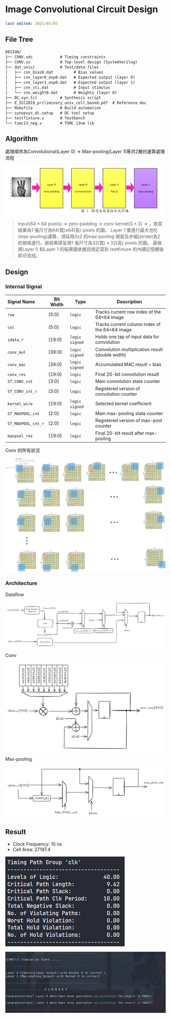 # Image Convolutional Circuit Design

```YAML 
last edited: 2025/05/05
```



## File Tree

```
DESIGN/
├── CONV.sdc            # Timing constraints
├── CONV.sv             # Top-level design (SystemVerilog)
├── dat_univ/           # Test/data files
│   ├── cnn_bias0.dat         # Bias values
│   ├── cnn_layer0_exp0.dat   # Expected output (layer 0)
│   ├── cnn_layer1_exp0.dat   # Expected output (layer 1)
│   ├── cnn_sti.dat           # Input stimulus
│   └── cnn_weight0.dat       # Weights (layer 0)
├── DC_syn.tcl          # Synthesis script
├── E_ICC2019_priliminary_univ_cell_based.pdf  # Reference doc
├── Makefile            # Build automation
├── synopsys_dc.setup   # DC tool setup
├── testfixture.v       # Testbench
└── tsmc13_neg.v        # TSMC 13nm lib
```





## Algorithm

處理順序為Convolutional(Layer 0) -> Max-pooling(Layer 1)等共2層的運算處理流程

![image-20250423102712054](https://raw.githubusercontent.com/frankxaio/markdwon-image/main/data/image-20250423102712054.png)



>    Input($64\times64$ pixels) -> zero-padding -> conv kernel($3\times3$) -> ，故其結果為1 張尺寸為64(寬)x64(高) pixels 的圖。 Layer  1 要進行最大池化(max-pooling)運算，須採用2x2 的max-pooling 視窗及步幅(stride)為2 的規格進行。故結果將呈現1 張尺寸為32(寬) x 32(高) pixels 的圖。 最後將Layer 0 和Layer 1 的結果圖依題目規定寫到 testfixture 的內建記憶體後即可完成。



## Design



### Internal Signal

| **Signal Name**    | **Bit Width** | **Type**       | **Description**                                  |
| :----------------- | ------------- | -------------- | ------------------------------------------------ |
| `row`              | [5:0]         | `logic`        | Tracks current row index of the 64×64 image      |
| `col`              | [5:0]         | `logic`        | Tracks current column index of the 64×64 image   |
| `idata_r`          | [19:0]        | `logic signed` | Holds one tap of input data for convolution      |
| `conv_mul`         | [39:0]        | `logic signed` | Convolution multiplication result (double width) |
| `conv_mac`         | [39:0]        | `logic signed` | Accumulated MAC result + bias                    |
| `conv_res`         | [19:0]        | `logic`        | Final 20-bit convolution result                  |
| `ST_CONV_cnt`      | [3:0]         | `logic`        | Main convolution state counter                   |
| `ST_CONV_cnt_r`    | [3:0]         | `logic`        | Registered version of convolution counter        |
| `kernel_wire`      | [19:0]        | `logic signed` | Selected kernel coefficient                      |
| `ST_MAXPOOL_cnt`   | [2:0]         | `logic`        | Main max-pooling state counter                   |
| `ST_MAXPOOL_cnt_r` | [2:0]         | `logic`        | Registered version of max-pool counter           |
| `maxpool_res`      | [19:0]        | `logic`        | Final 20-bit result after max-pooling            |

Conv 的所有狀況

![image-20250505161401238](https://raw.githubusercontent.com/frankxaio/markdwon-image/main/data/image-20250505161401238.png)



### Architecture

Dataflow

![image-20250506221554782](https://raw.githubusercontent.com/frankxaio/markdwon-image/main/data/image-20250506221554782.png)

Conv 

![image-20250506221612696](https://raw.githubusercontent.com/frankxaio/markdwon-image/main/data/image-20250506221612696.png)

Max-pooling

![image-20250506221620813](https://raw.githubusercontent.com/frankxaio/markdwon-image/main/data/image-20250506221620813.png)



## Result

-   Clock Frequency: 10 ns
-   Cell Area: 27197.4

![image-20250506233647619](https://raw.githubusercontent.com/frankxaio/markdwon-image/main/data/image-20250506233659637.png)

![image-20250506233603257](https://raw.githubusercontent.com/frankxaio/markdwon-image/main/data/image-20250506233603257.png)
